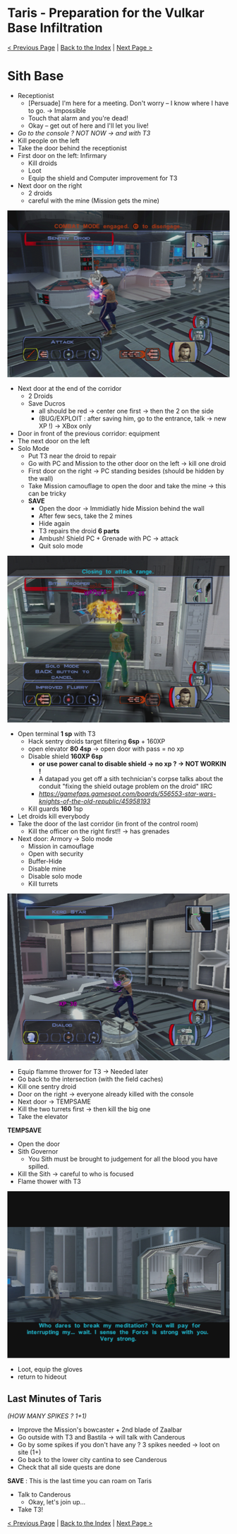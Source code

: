 # Taris - Preparation for the Vulkar Base Infiltration

[< Previous Page](./027_Taris.md) 
| [Back to the Index](./000_Index.md) 
| [Next Page >](./029_Taris.md)

# Sith Base

- Receptionist
    - [Persuade] I'm here for a meeting. Don't worry – I know where I have to go. -> Impossible
    - Touch that alarm and you're dead!
    - Okay – get out of here and I'll let you live!
- _Go to the console ? NOT NOW -> and with T3_
- Kill people on the left
- Take the door behind the receptionist
- First door on the left: Infirmary
    - Kill droids
    - Loot
    - Equip the shield and Computer improvement for T3
- Next door on the right
    - 2 droids
    - careful with the mine (Mission gets the mine)

![](../resources/images/screenshots/tarisSithBaseDroidKill.png)

- Next door at the end of the corridor
    - 2 Droids
    - Save Ducros
        - all should be red -> center one first -> then the 2 on the side
        - (BUG/EXPLOIT : after saving him, go to the entrance, talk -> new XP !) -> XBox only
- Door in front of the previous corridor: equipment
- The next door on the left
- Solo Mode
    - Put T3 near the droid to repair
    - Go with PC and Mission to the other door on the left -> kill one droid
    - First door on the right -> PC standing besides (should be hidden by the wall)
    - Take Mission camouflage to open the door and take the mine -> this can be tricky
    - **SAVE**
        - Open the door -> Immidiatly hide Mission behind the wall
        - After few secs, take the 2 mines
        - Hide again
        - T3 repairs the droid **6 parts**
        - Ambush! Shield PC + Grenade with PC -> attack
        - Quit solo mode

![](../resources/images/screenshots/tarisSithBaseAmbush.png)

- Open terminal **1 sp** with T3
    - Hack sentry droids target filtering **6sp** + 160XP
    - open elevator **80 4sp** -> open door with pass = no xp
    - Disable shield **160XP 6sp**
        - **or use power canal to disable shield -> no xp ? -> NOT WORKIN !**
        - A datapad you get off a sith technician's corpse talks about the conduit "fixing the shield outage problem on the droid" IIRC
        - _https://gamefaqs.gamespot.com/boards/556553-star-wars-knights-of-the-old-republic/45958193_
    - Kill guards **160** 1sp
- Let droids kill everybody
- Take the door of the last corridor (in front of the control room)
    - Kill the officer on the right first!! -> has grenades
- Next door: Armory -> Solo mode
    - Mission in camouflage
    - Open with security
    - Buffer-Hide
    - Disable mine
    - Disable solo mode
    - Kill turrets

![](../resources/images/screenshots/tarisSithBaseArmory.png)

- Equip flamme thrower for T3 -> Needed later
- Go back to the intersection (with the field caches)
- Kill one sentry droid
- Door on the right -> everyone already killed with the console
- Next door -> TEMPSAME
- Kill the two turrets first -> then kill the big one
- Take the elevator

**TEMPSAVE**

- Open the door
- Sith Governor
    - You Sith must be brought to judgement for all the blood you have spilled.
- Kill the Sith -> careful to who is focused
- Flame thower with T3


![](../resources/images/screenshots/tarisSithBaseGovernor.png)

- Loot, equip the gloves
- return to hideout


## Last Minutes of Taris
_(HOW MANY SPIKES ? 1+1)_

- Improve the Mission's bowcaster + 2nd blade of Zaalbar
- Go outside with T3 and Bastila -> will talk with Canderous
- Go by some spikes if you don't have any ? 3 spikes needed -> loot on site (1+)
- Go back to the lower city cantina to see Canderous
- Check that all side quests are done

**SAVE** : This is the last time you can roam on Taris

- Talk to Canderous
    - Okay, let's join up...
- Take T3!


[< Previous Page](./027_Taris.md)
| [Back to the Index](./000_Index.md)
| [Next Page >](./029_Taris.md)
